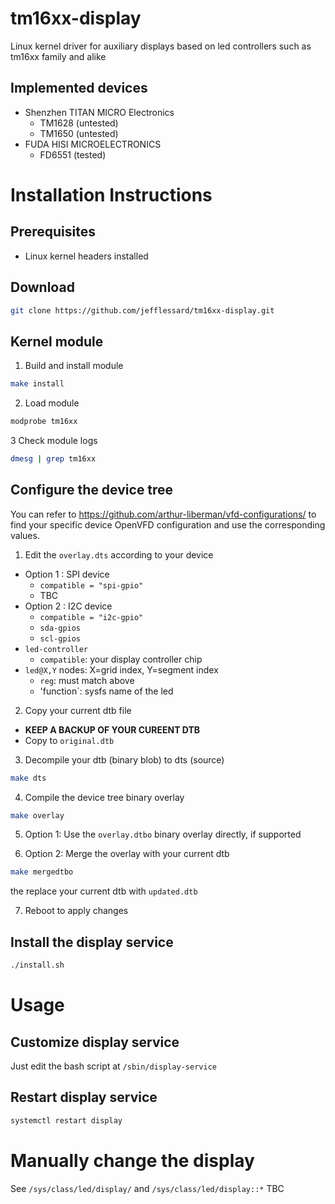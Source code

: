 # tm16xx-display
Linux kernel driver for auxiliary displays based on led controllers such as tm16xx family and alike

## Implemented devices
* Shenzhen TITAN MICRO Electronics
  * TM1628 (untested)
  * TM1650 (untested)
* FUDA HISI MICROELECTRONICS
  * FD6551 (tested)

# Installation Instructions

## Prerequisites
* Linux kernel headers installed

## Download
```sh
git clone https://github.com/jefflessard/tm16xx-display.git
```

## Kernel module
1. Build and install module
```sh
make install
```

2. Load module
```sh
modprobe tm16xx
```

3  Check module logs
```sh
dmesg | grep tm16xx
```

## Configure the device tree
You can refer to https://github.com/arthur-liberman/vfd-configurations/ to find your specific device OpenVFD configuration and use the corresponding values.

1. Edit the `overlay.dts` according to your device
  * Option 1 : SPI device
    * `compatible = "spi-gpio"`
    * TBC
  * Option 2 : I2C device
    * `compatible = "i2c-gpio"`
    * `sda-gpios` 
    * `scl-gpios`
  * `led-controller`
    * `compatible`: your display controller chip
  * `led@X,Y` nodes: X=grid index, Y=segment index
    * `reg`: must match <X Y> above
    * 'function`: sysfs name of the led

2. Copy your current dtb file
  * **KEEP A BACKUP OF YOUR CUREENT DTB**
  * Copy to `original.dtb`

3. Decompile your dtb (binary blob) to dts (source)
```sh
make dts
```

4. Compile the device tree binary overlay
```sh
make overlay
```

5. Option 1: Use the `overlay.dtbo` binary overlay directly, if supported

6. Option 2: Merge the overlay with your current dtb
```sh
make mergedtbo
```
the  replace your current dtb with `updated.dtb`

7. Reboot to apply changes

## Install the display service
```sh
./install.sh
```

# Usage

## Customize display service
Just edit the bash script at `/sbin/display-service`

## Restart display service
```sh
systemctl restart display
```

# Manually change the display
See `/sys/class/led/display/` and `/sys/class/led/display::*`
TBC
